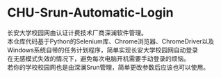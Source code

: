 # CHU-Srun-Automatic-Login
长安大学校园网由认证计费技术厂商深澜软件管理。  
本仓库代码基于Python的Selenium库、Chrome浏览器、ChromeDriver以及Windows系统自带的任务计划程序，简单实现长安大学校园网自动登录   
在无感模式失效的情况下，避免每次电脑开机需要手动登录的烦恼。  
若你的学校校园网也是由深澜Srun管理，简单更改参数后应该也可以使用。
